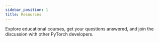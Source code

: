 ```yaml
---
sidebar_position: 1
title: Resources
---
```


Explore educational courses, get your questions answered, and join the discussion with other PyTorch developers.

